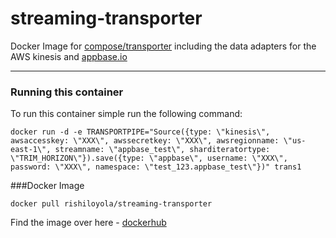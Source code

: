 # streaming-transporter

Docker Image for [compose/transporter](https://github.com/compose/transporter) including the data adapters for the AWS kinesis and [appbase.io](https://appbase.io/)

***

### Running this container

To run this container simple run the following command:

```
docker run -d -e TRANSPORTPIPE="Source({type: \"kinesis\", awsaccesskey: \"XXX\", awssecretkey: \"XXX\", awsregionname: \"us-east-1\", streamname: \"appbase_test\", sharditeratortype: \"TRIM_HORIZON\"}).save({type: \"appbase\", username: \"XXX\", password: \"XXX\", namespace: \"test_123.appbase_test\"})" trans1
```

###Docker Image
```
docker pull rishiloyola/streaming-transporter
```
Find the image over here - [dockerhub](https://hub.docker.com/r/rishiloyola/streaming-transporter/)
